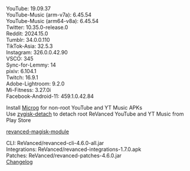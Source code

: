 YouTube: 19.09.37  
YouTube-Music (arm-v7a): 6.45.54  
YouTube-Music (arm64-v8a): 6.45.54  
Twitter: 10.35.0-release.0  
Reddit: 2024.15.0  
Tumblr: 34.0.0.110  
TikTok-Asia: 32.5.3  
Instagram: 326.0.0.42.90  
VSCO: 345  
Sync-for-Lemmy: 14  
pixiv: 6.104.1  
Twitch: 16.9.1  
Adobe-Lightroom: 9.2.0  
Mi-Fitness: 3.27.0i  
Facebook-Android-11: 459.1.0.42.84  

Install [Microg](https://github.com/ReVanced/GmsCore/releases) for non-root YouTube and YT Music APKs  
Use [zygisk-detach](https://github.com/j-hc/zygisk-detach) to detach root ReVanced YouTube and YT Music from Play Store  

[revanced-magisk-module](https://github.com/j-hc/revanced-magisk-module)
  
CLI: ReVanced/revanced-cli-4.6.0-all.jar  
Integrations: ReVanced/revanced-integrations-1.7.0.apk  
Patches: ReVanced/revanced-patches-4.6.0.jar  
[Changelog](https://github.com/ReVanced/revanced-patches/releases/tag/v4.6.0)  

